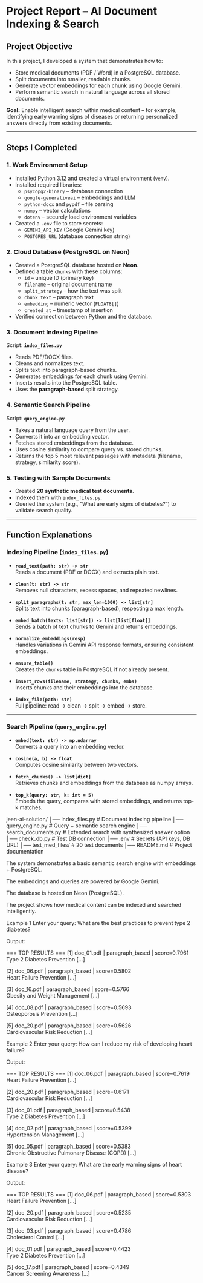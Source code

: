 # Project Report – AI Document Indexing & Search

## Project Objective

In this project, I developed a system that demonstrates how to:

- Store medical documents (PDF / Word) in a PostgreSQL database.  
- Split documents into smaller, readable chunks.  
- Generate vector embeddings for each chunk using Google Gemini.  
- Perform semantic search in natural language across all stored documents.  

**Goal:** Enable intelligent search within medical content – for example, identifying early warning signs of diseases or returning personalized answers directly from existing documents.

---

## Steps I Completed

### 1. Work Environment Setup
- Installed Python 3.12 and created a virtual environment (`venv`).  
- Installed required libraries:
  - `psycopg2-binary` – database connection  
  - `google-generativeai` – embeddings and LLM  
  - `python-docx` and `pypdf` – file parsing  
  - `numpy` – vector calculations  
  - `dotenv` – securely load environment variables  
- Created a `.env` file to store secrets:
  - `GEMINI_API_KEY` (Google Gemini key)  
  - `POSTGRES_URL` (database connection string)

### 2. Cloud Database (PostgreSQL on Neon)
- Created a PostgreSQL database hosted on **Neon**.  
- Defined a table `chunks` with these columns:
  - `id` – unique ID (primary key)  
  - `filename` – original document name  
  - `split_strategy` – how the text was split  
  - `chunk_text` – paragraph text  
  - `embedding` – numeric vector (`FLOAT8[]`)  
  - `created_at` – timestamp of insertion  
- Verified connection between Python and the database.

### 3. Document Indexing Pipeline
Script: **`index_files.py`**  
- Reads PDF/DOCX files.  
- Cleans and normalizes text.  
- Splits text into paragraph-based chunks.  
- Generates embeddings for each chunk using Gemini.  
- Inserts results into the PostgreSQL table.  
- Uses the **paragraph-based** split strategy.  

### 4. Semantic Search Pipeline
Script: **`query_engine.py`**  
- Takes a natural language query from the user.  
- Converts it into an embedding vector.  
- Fetches stored embeddings from the database.  
- Uses cosine similarity to compare query vs. stored chunks.  
- Returns the top 5 most relevant passages with metadata (filename, strategy, similarity score).

### 5. Testing with Sample Documents
- Created **20 synthetic medical test documents**.  
- Indexed them with `index_files.py`.  
- Queried the system (e.g., “What are early signs of diabetes?”) to validate search quality.  

---

## Function Explanations

### Indexing Pipeline (`index_files.py`)

- **`read_text(path: str) -> str`**  
  Reads a document (PDF or DOCX) and extracts plain text.  

- **`clean(t: str) -> str`**  
  Removes null characters, excess spaces, and repeated newlines.  

- **`split_paragraphs(t: str, max_len=1000) -> list[str]`**  
  Splits text into chunks (paragraph-based), respecting a max length.  

- **`embed_batch(texts: list[str]) -> list[list[float]]`**  
  Sends a batch of text chunks to Gemini and returns embeddings.  

- **`normalize_embeddings(resp)`**  
  Handles variations in Gemini API response formats, ensuring consistent embeddings.  

- **`ensure_table()`**  
  Creates the `chunks` table in PostgreSQL if not already present.  

- **`insert_rows(filename, strategy, chunks, embs)`**  
  Inserts chunks and their embeddings into the database.  

- **`index_file(path: str)`**  
  Full pipeline: read → clean → split → embed → store.

---

### Search Pipeline (`query_engine.py`)

- **`embed(text: str) -> np.ndarray`**  
  Converts a query into an embedding vector.  

- **`cosine(a, b) -> float`**  
  Computes cosine similarity between two vectors.  

- **`fetch_chunks() -> list[dict]`**  
  Retrieves chunks and embeddings from the database as numpy arrays.  

- **`top_k(query: str, k: int = 5)`**  
  Embeds the query, compares with stored embeddings, and returns top-k matches.  

jeen-ai-solution/
│── index_files.py       # Document indexing pipeline
│── query_engine.py      # Query + semantic search engine
│── search_documents.py  # Extended search with synthesized answer option
│── check_db.py          # Test DB connection
│── .env                 # Secrets (API keys, DB URL)
│── test_med_files/      # 20 test documents
│── README.md            # Project documentation


The system demonstrates a basic semantic search engine with embeddings + PostgreSQL.

The embeddings and queries are powered by Google Gemini.

The database is hosted on Neon (PostgreSQL).

The project shows how medical content can be indexed and searched intelligently.


Example 1
Enter your query: What are the best practices to prevent type 2 diabetes?

Output:

=== TOP RESULTS ===
[1] doc_01.pdf | paragraph_based | score=0.7961  
Type 2 Diabetes Prevention [...]

[2] doc_06.pdf | paragraph_based | score=0.5802  
Heart Failure Prevention [...]

[3] doc_16.pdf | paragraph_based | score=0.5766  
Obesity and Weight Management [...]

[4] doc_08.pdf | paragraph_based | score=0.5693  
Osteoporosis Prevention [...]

[5] doc_20.pdf | paragraph_based | score=0.5626  
Cardiovascular Risk Reduction [...]


Example 2
Enter your query: How can I reduce my risk of developing heart failure?

Output:

=== TOP RESULTS ===
[1] doc_06.pdf | paragraph_based | score=0.7619  
Heart Failure Prevention [...]

[2] doc_20.pdf | paragraph_based | score=0.6171  
Cardiovascular Risk Reduction [...]

[3] doc_01.pdf | paragraph_based | score=0.5438  
Type 2 Diabetes Prevention [...]

[4] doc_02.pdf | paragraph_based | score=0.5399  
Hypertension Management [...]

[5] doc_05.pdf | paragraph_based | score=0.5383  
Chronic Obstructive Pulmonary Disease (COPD) [...]


Example 3
Enter your query: What are the early warning signs of heart disease?

Output:

=== TOP RESULTS ===
[1] doc_06.pdf | paragraph_based | score=0.5303  
Heart Failure Prevention [...]

[2] doc_20.pdf | paragraph_based | score=0.5235  
Cardiovascular Risk Reduction [...]

[3] doc_03.pdf | paragraph_based | score=0.4786  
Cholesterol Control [...]

[4] doc_01.pdf | paragraph_based | score=0.4423  
Type 2 Diabetes Prevention [...]

[5] doc_17.pdf | paragraph_based | score=0.4349  
Cancer Screening Awareness [...]
